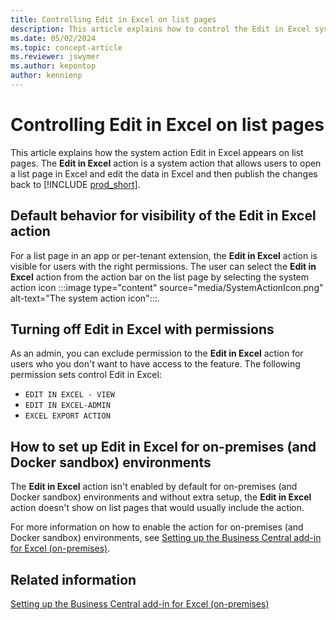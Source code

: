 ```yaml
---
title: Controlling Edit in Excel on list pages
description: This article explains how to control the Edit in Excel system action on list pages.
ms.date: 05/02/2024
ms.topic: concept-article
ms.reviewer: jswymer
ms.author: kepontop
author: kennienp
---
```


# Controlling Edit in Excel on list pages

This article explains how the system action Edit in Excel appears on list pages. The **Edit in Excel** action is a system action that allows users to open a list page in Excel and edit the data in Excel and then publish the changes back to [!INCLUDE [prod_short](includes/prod_short.md)]. 

## Default behavior for visibility of the Edit in Excel action

For a list page in an app or per-tenant extension, the **Edit in Excel** action is visible for users with the right permissions. The user can select the **Edit in Excel** action from the action bar on the list page by selecting the system action icon :::image type="content" source="media/SystemActionIcon.png" alt-text="The system action icon":::.

## Turning off Edit in Excel with permissions

As an admin, you can exclude permission to the **Edit in Excel** action for users who you don't want to have access to the feature. The following permission sets control Edit in Excel: 

- `EDIT IN EXCEL - VIEW`
- `EDIT IN EXCEL-ADMIN`
- `EXCEL EXPORT ACTION`

## How to set up Edit in Excel for on-premises (and Docker sandbox) environments 

The **Edit in Excel** action isn't enabled by default for on-premises (and Docker sandbox) environments and without extra setup, the **Edit in Excel** action doesn't show on list pages that would usually include the action. 

For more information on how to enable the action for on-premises (and Docker sandbox) environments, see [Setting up the Business Central add-in for Excel (on-premises)](../administration/configuring-excel-addin.md).

## Related information

[Setting up the Business Central add-in for Excel (on-premises)](../administration/configuring-excel-addin.md)  
